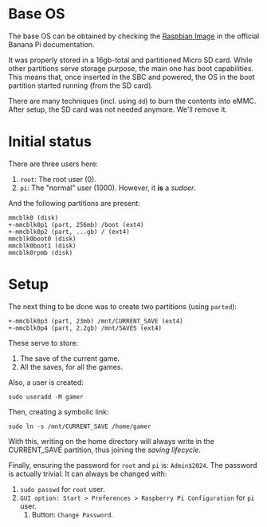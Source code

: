 # Base OS
The base OS can be obtained by checking the [Raspbian Image](https://wiki.banana-pi.org/Banana_Pi_BPI-M5#Raspbian) in the official Banana Pi documentation.

It was properly stored in a 16gb-total and partitioned Micro SD card. While other partitions serve storage purpose, the main one has boot capabilities. This means that, once inserted in the SBC and powered, the OS in the boot partition started running (from the SD card).

There are many techniques (incl. using `dd`) to burn the contents into eMMC. After setup, the SD card was not needed anymore. We'll remove it.
# Initial status
There are three users here:
1. `root`: The root user (0).
2. `pi`: The "normal" user (1000). However, it **is** a _sudoer_.

And the following partitions are present:
```
mmcblk0 (disk)
+-mmcblk0p1 (part, 256mb) /boot (ext4)
+-mmcblk0p2 (part, ...gb) / (ext4)
mmcblk0boot0 (disk)
mmcblk0boot1 (disk)
mmcblk0rpmb (disk)
```
# Setup
The next thing to be done was to create two partitions (using `parted`):
```
+-mmcblk0p3 (part, 23mb) /mnt/CURRENT_SAVE (ext4)
+-mmcblk0p4 (part, 2.2gb) /mnt/SAVES (ext4)
```

These serve to store:
1. The save of the current game.
2. All the saves, for all the games.

Also, a user is created:
```
sudo useradd -M gamer
```

Then, creating a symbolic link:
```
sudo ln -s /mnt/CURRENT_SAVE /home/gamer
```

With this, writing on the home directory will always write in the CURRENT_SAVE partition, thus joining the _saving lifecycle_.

Finally, ensuring the password for `root` and `pi` is: `Admin$2024`. The password is actually trivial: It can always be changed with:

1. `sudo passwd` for `root` user.
2. `GUI option: Start > Preferences > Raspberry Pi Configuration` for `pi` user.
	1. Button: `Change Password`.


